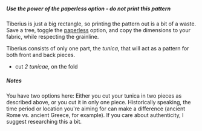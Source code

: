 <Tip>

##### Use the power of the *paperless* option - do not print this pattern  
  
Tiberius is just a big rectangle, so printing the pattern out is a bit of a waste. Save a tree, toggle the [paperless](/docs/guide/options/paperless) option, and copy the dimensions to your fabric, while respecting the grainline.

</Tip>

Tiberius consists of only one part, the *tunica*, that will act as a pattern for both front and back pieces.

- cut *2 tunicae*, on the fold

<Note>

##### Notes  
  
You have two options here: Either you cut your tunica in two pieces as described above, or you cut it in only one piece. Historically speaking, the time period or location you're aiming for can make a difference (ancient Rome vs. ancient Greece, for example). If you care about authenticity, I suggest researching this a bit.

</Note>
